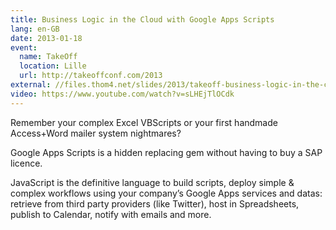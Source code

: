 ```yaml
---
title: Business Logic in the Cloud with Google Apps Scripts
lang: en-GB
date: 2013-01-18
event:
  name: TakeOff
  location: Lille
  url: http://takeoffconf.com/2013
external: //files.thom4.net/slides/2013/takeoff-business-logic-in-the-cloud-with-google-apps-scripts.pdf
video: https://www.youtube.com/watch?v=sLHEjTlOCdk
---
```


Remember your complex Excel VBScripts or your first handmade Access+Word mailer system nightmares?

Google Apps Scripts is a hidden replacing gem without having to buy a SAP licence.

JavaScript is the definitive language to build scripts, deploy simple & complex workflows using your company’s Google Apps services and datas: retrieve from third party providers (like Twitter), host in Spreadsheets, publish to Calendar, notify with emails and more.
